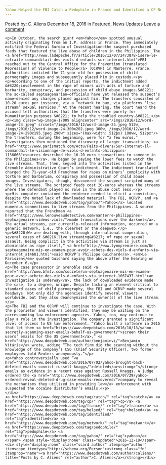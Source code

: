 ```yaml
---
Yahoo Helped the FBI Catch a Pedophile in France and Identified a CP Network Online
---
```

<article class="post-listing post-17006 post type-post status-publish format-standard has-post-thumbnail hentry  tag-catch tag-cp tag-france tag-helped tag-identified tag-network tag-pedophile tag-yahoo">
    <div class="post-inner">
        <span>Posted by: <a href="https://www.deepdotweb.com/author/caliens/" title="">C. Aliens </a></span>
    <span>December 18, 2016</span>
    <span>in <a href="https://www.deepdotweb.com/category/deepdot-news/" rel="category tag">Featured</a>, <a href="https://www.deepdotweb.com/category/news-updates/" rel="category tag">News Updates</a></span>
    <span><a href="https://www.deepdotweb.com/2016/12/18/yahoo-helped-fbi-catch-pedophile-france-identified-cp-network-online/#respond">Leave a comment</a></span>
    </p>
    <div class="clear"></div>
    
    <p>In October, the search giant <em>Yahoo</em> spotted unusual activity originating from an I.P. address in France. They immediately notified the Federal Bureau of Investigation—the suspect purchased feeds that featured the live abuse of children in the Philippines. The <a href="http://www.ladepeche.fr/article/2016/12/07/2473878-isere-le-retraite-commanditait-des-viols-d-enfants-sur-internet.html">FBI reached out to the Central Office for the Prevention (translated Repression) of Violence to People</a> (OCRVP) in Nanterre, France. Authorities indicted the 71-year-old for possession of child pornography images and subsequently placed him in custody.</p>
    <p>According to one of the initial reports, the indictment added &#8220;involvement in the rape of minors with acts of torture and barbarity, conspiracy, and possession of child abuse images.&#8221; The so-called septuagenarian—officials have yet released the suspect’s name—denied any charges placed against him. The transfers consisted of 10-20 euros per instance, via a “network to buy, via platforms ‘live stream’ sexual services.” At the recent hearing, the court heard the accused tell authorities that the transfers were purely for humanitarian purposes &#8221; to help the troubled country.&#8221;</p>
    <p><img class="wp-image-17009 aligncenter" src="/imgs/2016/12/word-image-24.jpeg" srcset="/imgs/2016/12/word-image-24.jpeg 512w, /imgs/2016/12/word-image-24-300x202.jpeg 300w, /imgs/2016/12/word-image-24-290x195.jpeg 290w" sizes="(max-width: 512px) 100vw, 512px"/> The transfers, during the beginning, were for “a few euros.” Investigators then mentioned the discovery of larger transactions; <a href="http://www.parismatch.com/Actu/Faits-divers/Sur-Internet-il-commandait-le-visionnage-de-viols-d-enfants-philippins-1136666">sources described the 10-20 euro transactions to someone in the Philippines</a>. He began by paying the lower fees to watch the live streams. That, then, segued into the activities listed in the Grenoble Administrative Court’s indictment. The indictment translated charged the 71-year-old Frenchman for rapes on minors’ complicity with torture and barbarism, conspiracy and possession of child abuse images. Investigators, though, discovered the suspect scripted many of the live streams. The scripted feeds cost 20-euros whereas the streams where the defendant played no role in the abuse cost less.</p>
    <p>His computer contained the evidence needed to elicit a conviction, despite the noted lack of downloaded material. The FBI, OCRVP, and <a href="https://www.deepdotweb.com/tag/yahoo/">Yahoo</a> located numerous connections to live streams from the Philippines. A source reported that the Frenchman <a href="https://www.lenouveaudetective.com/nanterre-philippines-septuagenaire-videos-viols/">made transactions over the darknet</a>. The actual streams, per currently-released information, occurred on a generic network, i.e., the clearnet or the deepweb.</p>
    <p>&#8220;We are dealing with, through international cooperation, several cases of &#8216;live streaming&#8217; of rape or sexual assault. Being complicit in the activities via stream is just as abominable as rape itself,” <a href="http://www.lyonpremiere.com/Un-septuagenaire-mis-en-examen-pour-avoir-achete-des-viols-d-enfants-via-internet_a14681.html">said OCRVP’s Philippe Guichard</a>. <em>Le Parisien</em> quoted Guichard saying the above after the hearing on December 6.</p>
    <p>The case prosecutor in Grenoble said <a href="http://www.bfmtv.com/societe/un-septuagenaire-mis-en-examen-pour-avoir-achete-des-viols-d-enfants-via-internet-1067437.html">an investigation is underway</a>; the lack of downloaded evidence made the case, to a degree, unique. Despite lacking an element critical to standard cases of child pornography, the FBI and OCRVP made several headways. Not only did the agencies identify several viewers worldwide, but they also deanonymized the owner(s) of the live stream.</p>
    <p>The FBI and the OCRVP will continue to investigate the case. With the proprietor and viewers identified, they may be waiting on the corresponding law enforcement agencies. Yahoo, too, may continue to play a role in the investigation. The company granted a significant level of access to US law enforcement. “Yahoo built a software in 2015 that let them <a href="https://www.deepdotweb.com/2016/10/18/yahoo-secretly-scanning-user-emails-behalf-us-government/">screen their users’ emails for the US government</a>,” <a href="https://www.deepdotweb.com/author/benjaminvi/">Benjamin Vitáris</a> wrote, adding “The tech firm did the scanning without the knowledge of the company’s CSO (Chief Security Officer), two former employees told Reuters anonymously.”</p>
    <p>Yahoo controversially used “<a href="https://www.deepdotweb.com/2016/07/02/yahoo-brought-back-deleted-emails-convict-russell-knaggs/">deleted</a><strong>”</strong> emails as evidence in a recent case against Russell Knaggs. A judge ordered the <a href="https://www.deepdotweb.com/2016/07/29/yahoo-ordered-reveal-deleted-drug-case-emails-recovered/">company to reveal the mechanisms they utilized in providing law</a> enforcement with suspected the cocaine distributor’s emails.</p>
    </div>
    <a href="https://www.deepdotweb.com/tag/catch/" rel="tag">catch</a> <a href="https://www.deepdotweb.com/tag/cp/" rel="tag">cp</a> <a href="https://www.deepdotweb.com/tag/france/" rel="tag">france</a> <a href="https://www.deepdotweb.com/tag/helped/" rel="tag">helped</a> <a href="https://www.deepdotweb.com/tag/identified/" rel="tag">identified</a> <a href="https://www.deepdotweb.com/tag/network/" rel="tag">network</a>  <a href="https://www.deepdotweb.com/tag/pedophile/" rel="tag">pedophile</a> <a href="https://www.deepdotweb.com/tag/yahoo/" rel="tag">yahoo</a></span> <span style="display:none" class="updated">2016-12-18</span>
    <div style="display:none" class="vcard author" itemprop="author" itemscope itemtype="http://schema.org/Person"><strong class="fn" itemprop="name"><a href="https://www.deepdotweb.com/author/caliens/" title="Posts by C. Aliens" rel="author">C. Aliens</a></strong></div>
    
